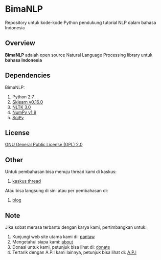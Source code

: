 # BimaNLP
Repository untuk kode-kode Python pendukung tutorial NLP dalam bahasa Indonesia

## Overview
**BimaNLP** adalah open source Natural Language Processing library untuk **bahasa Indonesia**

## Dependencies

BimaNLP:

1. Python 2.7
2. [Sklearn v0.16.0](http://scikit-learn.org/stable/)
3. [NLTK 3.0](http://www.nltk.org/)
4. [NumPy v1.9](http://www.numpy.org/)
5. [SciPy](http://www.scipy.org/)

## License
[GNU General Public License (GPL) 2.0](http://www.gnu.org/licenses/gpl-2.0.html)

## Other
Untuk pembahasan bisa menuju thread kami di kaskus:

1. [kaskus thread](http://www.kaskus.co.id/thread/55e5434814088d200a8b4567/sharediskusi-mengenai-nlpnatural-language-processing?goto=newpost)


Atau bisa langsung di sini atau per pembahasan di: 

1. [blog](http://blog.pantaw.com)


## Note

Jika sobat merasa terbantu dengan karya kami, pertimbangkan untuk:

1. Kunjungi web site utama kami di: [pantaw](http://pantaw.com)
2. Mengetahui siapa kami: [about](http://pantaw.com/about)
3. Donasi untuk kami, petunjuk bisa lihat di: [donate](http://pantaw.com/donate)
4. Tertarik dengan A.P.I kami lainnya, petunjuk bisa lihat di: [A.P.I](http://pantaw.com/api)
